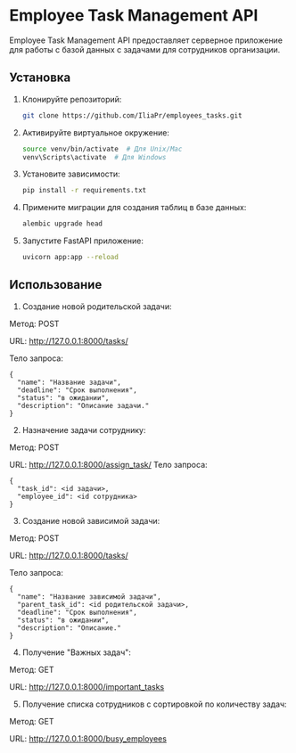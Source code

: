 # Employee Task Management API

Employee Task Management API предоставляет серверное приложение для работы с базой данных
с задачами для сотрудников организации.

## Установка

1. Клонируйте репозиторий:

    ```bash
    git clone https://github.com/IliaPr/employees_tasks.git
    ```

2. Активируйте виртуальное окружение:

    ```bash
    source venv/bin/activate  # Для Unix/Mac
    venv\Scripts\activate  # Для Windows
    ```

3. Установите зависимости:

    ```bash
    pip install -r requirements.txt
    ```

4. Примените миграции для создания таблиц в базе данных:

    ```bash
    alembic upgrade head
    ```

5. Запустите FastAPI приложение:

    ```bash
    uvicorn app:app --reload
    ```


## Использование
1. Создание новой  родительской задачи:

Метод: POST


URL: http://127.0.0.1:8000/tasks/


Тело запроса:
```
{
  "name": "Название задачи",
  "deadline": "Срок выполнения",
  "status": "в ожидании",
  "description": "Описание задачи."
}

```
2. Назначение задачи сотруднику:

Метод: POST


URL: http://127.0.0.1:8000/assign_task/
Тело запроса:
```
{
  "task_id": <id задачи>,
  "employee_id": <id сотрудника>
}

```
3. Создание новой зависимой задачи:

Метод: POST


URL: http://127.0.0.1:8000/tasks/


Тело запроса:
```
{
  "name": "Название зависимой задачи",
  "parent_task_id": <id родительской задачи>,
  "deadline": "Срок выполнения",
  "status": "в ожидании",
  "description": "Описание."
}
```
4. Получение "Важных задач":

Метод: GET


URL: http://127.0.0.1:8000/important_tasks


5. Получение списка сотрудников с сортировкой по количеству задач:


Метод: GET


URL: http://127.0.0.1:8000/busy_employees
